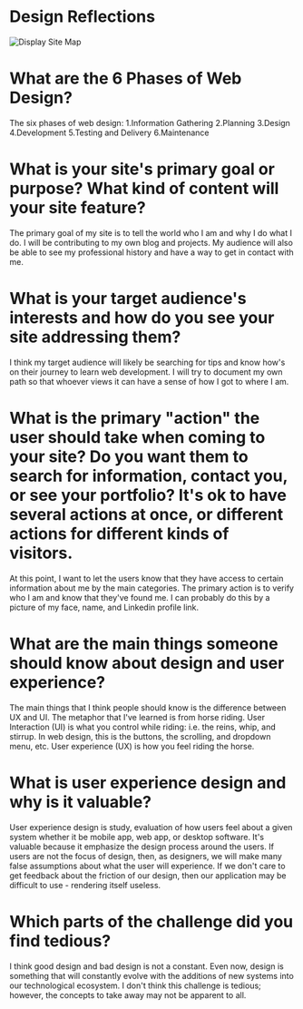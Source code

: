 # Design Reflections

![Display Site Map](/imgs/site-map.png "Inline image display")

# What are the 6 Phases of Web Design?

The six phases of web design:
1.Information Gathering
2.Planning
3.Design
4.Development
5.Testing and Delivery
6.Maintenance

# What is your site's primary goal or purpose? What kind of content will your site feature?

The primary goal of my site is to tell the world who I am and why I do what I do. I will be contributing to my own blog and projects. My audience will also be able to see my professional history and have a way to get in contact with me.

# What is your target audience's interests and how do you see your site addressing them?

I think my target audience will likely be searching for tips and know how's on their journey to learn web development. I will try to document my own path so that whoever views it can have a sense of how I got to where I am.

# What is the primary "action" the user should take when coming to your site? Do you want them to search for information, contact you, or see your portfolio? It's ok to have several actions at once, or different actions for different kinds of visitors.

At this point, I want to let the users know that they have access to certain information about me by the main categories. The primary action is to verify who I am and know that they've found me. I can probably do this by a picture of my face, name, and Linkedin profile link.

# What are the main things someone should know about design and user experience?

The main things that I think people should know is the difference between UX and UI. The metaphor that I've learned is from horse riding. User Interaction (UI) is what you control while riding: i.e. the reins, whip, and stirrup. In web design, this is the buttons, the scrolling, and dropdown menu, etc. User experience (UX) is how you feel riding the horse.

# What is user experience design and why is it valuable?

User experience design is study, evaluation of how users feel about a given system whether it be mobile app, web app, or desktop software. It's valuable because it emphasize the design process around the users. If users are not the focus of design, then, as designers, we will make many false assumptions about what the user will experience. If we don't care to get feedback about the friction of our design, then our application may be difficult to use - rendering itself useless.

# Which parts of the challenge did you find tedious?

I think good design and bad design is not a constant. Even now, design is something that will constantly evolve with the additions of new systems into our technological ecosystem. I don't think this challenge is tedious; however, the concepts to take away may not be apparent to all.
